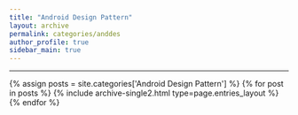 ```yaml
---
title: "Android Design Pattern"
layout: archive
permalink: categories/anddes
author_profile: true
sidebar_main: true
---
```


<!-- 공백이 포함되어 있는 카테고리 이름의 경우 site.categories.['a b c'] 이런식으로! -->

***

{% assign posts = site.categories['Android Design Pattern'] %}
{% for post in posts %} {% include archive-single2.html type=page.entries_layout %} {% endfor %}